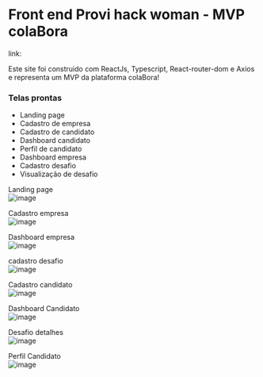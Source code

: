 # Front end Provi hack woman - MVP colaBora  

link:

Este site foi construido com ReactJs, Typescript, React-router-dom e Axios e representa um MVP da plataforma colaBora!  

### Telas prontas  
- Landing page  
- Cadastro de empresa  
- Cadastro de candidato    
- Dashboard candidato  
- Perfil de candidato  
- Dashboard empresa
- Cadastro desafio  
- Visualização de desafio

Landing page  
![image](https://user-images.githubusercontent.com/68132361/107167847-b35b9080-6998-11eb-9352-5d5dd8ec2239.JPG)  

Cadastro empresa  
![image](https://user-images.githubusercontent.com/68132361/107167890-d38b4f80-6998-11eb-8548-ee2e174a7301.JPG)  

Dashboard empresa  
![image](https://user-images.githubusercontent.com/68132361/107167987-2402ad00-6999-11eb-9544-dbe4c7d7d170.JPG)  

cadastro desafio  
![image](https://user-images.githubusercontent.com/68132361/107168022-41d01200-6999-11eb-86ef-fc7691de500c.JPG)  

Cadastro candidato  
![image](https://user-images.githubusercontent.com/68132361/107168070-5a402c80-6999-11eb-9071-bd15f252a009.JPG)  

Dashboard Candidato  
![image](https://user-images.githubusercontent.com/68132361/107168117-7ba11880-6999-11eb-95d4-4b87635f92ea.JPG)  

Desafio detalhes  
![image](https://user-images.githubusercontent.com/68132361/107168235-d3d81a80-6999-11eb-93d0-6d1818e30947.JPG)  

Perfil Candidato  
![image](https://user-images.githubusercontent.com/68132361/107168268-e4889080-6999-11eb-9490-7c2b215047f4.JPG)  

